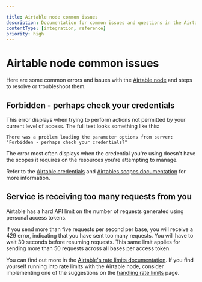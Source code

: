```yaml
---

title: Airtable node common issues 
description: Documentation for common issues and questions in the Airtable node in n8n, a workflow automation platform. Includes details of the issue and suggested solutions.
contentType: [integration, reference]
priority: high
---
```


# Airtable node common issues

Here are some common errors and issues with the [Airtable node](/integrations/builtin/app-nodes/n8n-nodes-base.airtable/index.md) and steps to resolve or troubleshoot them.

## Forbidden - perhaps check your credentials

This error displays when trying to perform actions not permitted by your current level of access. The full text looks something like this:

```
There was a problem loading the parameter options from server: "Forbidden - perhaps check your credentials?"
```

The error most often displays when the credential you're using doesn't have the scopes it requires on the resources you're attempting to manage.

Refer to the [Airtable credentials](/integrations/builtin/credentials/airtable.md) and [Airtables scopes documentation](https://airtable.com/developers/web/api/scopes) for more information.

## Service is receiving too many requests from you

Airtable has a hard API limit on the number of requests generated using personal access tokens.

If you send more than five requests per second per base, you will receive a 429 error, indicating that you have sent too many requests. You will have to wait 30 seconds before resuming requests. This same limit applies for sending more than 50 requests across all bases per access token.

You can find out more in the [Airtable's rate limits documentation](https://airtable.com/developers/web/api/rate-limits). If you find yourself running into rate limits with the Airtable node, consider implementing one of the suggestions on the [handling rate limits](/integrations/builtin/rate-limits.md) page.
